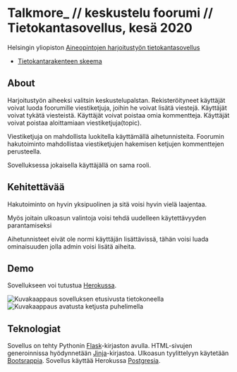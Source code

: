 # Talkmore_ // keskustelu foorumi // Tietokantasovellus, kesä 2020

Helsingin yliopiston [Aineopintojen harjoitustyön tietokantasovellus](https://hy-tsoha.github.io/materiaali/) 

- [Tietokantarakenteen skeema](https://github.com/JuusoSaavalainen/Tietokantasovellus/blob/main/schema.sql)

## About

Harjoitustyön aiheeksi valitsin keskustelupalstan. Rekisteröityneet käyttäjät voivat luoda foorumille viestiketjuja, joihin he voivat lisätä viestejä. Käyttäjät voivat tykätä viesteistä. Käyttäjät voivat poistaa omia kommentteja. Käyttäjät voivat poistaa aloittamiaan viestiketjuja(topic).

Viestiketjuja on mahdollista luokitella käyttämällä aihetunnisteita. Foorumin hakutoiminto mahdollistaa viestiketjujen hakemisen ketjujen kommenttejen perusteella.

Sovelluksessa jokaisella käyttäjällä on sama rooli.

## Kehitettävää

Hakutoiminto on hyvin yksipuolinen ja sitä voisi hyvin vielä laajentaa. 

Myös joitain ulkoasun valintoja voisi tehdä uudelleen käytettävyyden parantamiseksi

Aihetunnisteet eivät ole normi käyttäjän lisättävissä, tähän voisi luada ominaisuuden jolla admin voisi lisätä aiheita.


## Demo

Sovellukseen voi tutustua [Herokussa](https://tba-forum.herokuapp.com/).

![Kuvakaappaus sovelluksen etusivusta tietokoneella](https://github.com/JuusoSaavalainen/Tietokantasovellus/blob/main/static/koneelmeny.png)
![Kuvakaappaus avatusta ketjusta puhelimella](https://github.com/JuusoSaavalainen/Tietokantasovellus/blob/main/static/Screen%20Shot%202022-10-23%20at%2022.44.44.png)


## Teknologiat

Sovellus on tehty Pythonin [Flask](https://flask.palletsprojects.com/en/1.1.x/)-kirjaston avulla.
HTML-sivujen generoinnissa hyödynnetään [Jinja](https://jinja.palletsprojects.com/en/2.11.x/)-kirjastoa. 
Ulkoasun tyylittelyyn käytetään [Bootsrappia](https://getbootstrap.com/).
Sovellus käyttää Herokussa [Postgresia](https://www.heroku.com/postgres).


